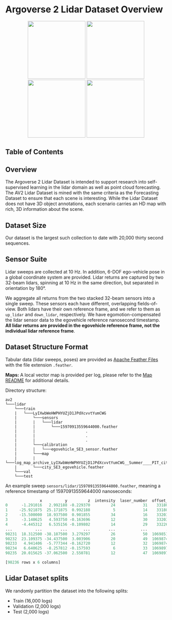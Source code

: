 # Argoverse 2 Lidar Dataset Overview

<p align="center">
  <img src="https://user-images.githubusercontent.com/29715011/158715494-472339d1-a5d5-4d33-8fcf-3455c0d78d27.gif" height="180">
  <img src="https://user-images.githubusercontent.com/29715011/158715496-f439ccad-71af-4880-8b43-ade7b6c8f333.gif" height="180">
  <img src="https://user-images.githubusercontent.com/29715011/158715498-23d7a11f-12a1-4aeb-b9af-dbced217b340.gif" height="180">
  <img src="https://user-images.githubusercontent.com/29715011/158715497-d1603423-c32f-4cf0-ab1e-6bbc9c458535.gif" height="180">
</p>

## Table of Contents

<!-- toc -->

## Overview

The Argoverse 2 Lidar Dataset is intended to support research into self-supervised learning in the lidar domain as well as point cloud forecasting. The AV2 Lidar Dataset is mined with the same criteria as the Forecasting Dataset to ensure that each scene is interesting. While the Lidar Dataset does not have 3D object annotations, each scenario carries an HD map with rich, 3D information about the scene.

## Dataset Size

Our dataset is the largest such collection to date with 20,000 thirty second sequences.

## Sensor Suite

Lidar sweeps are collected at 10 Hz. In addition, 6-DOF ego-vehicle pose in a global coordinate system are provided. Lidar returns are captured by two 32-beam lidars, spinning at 10 Hz in the same direction, but separated in orientation by 180°.

We aggregate all returns from the two stacked 32-beam sensors into a single sweep. These sensors each have different, overlapping fields-of-view. Both lidars have their own reference frame, and we refer to them as `up_lidar` and `down_lidar`, respectively. We have egomotion-compensated the lidar sensor data to the egovehicle reference nanosecond timestamp. **All lidar returns are provided in the egovehicle reference frame, not the individual lidar reference frame**.

## Dataset Structure Format

Tabular data (lidar sweeps, poses) are provided as [Apache Feather Files](https://arrow.apache.org/docs/python/feather.html) with the file extension `.feather`.

**Maps:** A local vector map is provided per log, please refer to the [Map README](../../map/README.md) for additional details.

Directory structure:
```
av2
└───lidar
    └───train
    |   └───LyIXwbWeHWPHYUZjD1JPdXcvvtYumCWG
    |       └───sensors
    |       |   └───lidar
    |       |       └───15970913559644000.feather
    |       |                      .
    |       |                      .
    |       |                      .
    |       └───calibration
    |       |   └───egovehicle_SE3_sensor.feather
    |       └───map
    |       |   └───log_map_archive_LyIXwbWeHWPHYUZjD1JPdXcvvtYumCWG__Summer____PIT_city_77257.json
    |       └───city_SE3_egovehicle.feather
    └───val
    └───test
```

An example sweep `sensors/lidar/15970913559644000.feather`, meaning a reference timestamp of 15970913559644000 nanoseconds:
```python
               x          y         z  intensity  laser_number  offset_ns
0      -1.291016   2.992188 -0.229370         24            31    3318000
1     -25.921875  25.171875  0.992188          5            14    3318000
2     -15.500000  18.937500  0.901855         34            16    3320303
3      -3.140625   4.593750 -0.163696         12            30    3320303
4      -4.445312   6.535156 -0.109802         14            29    3322607
...          ...        ...       ...        ...           ...        ...
98231  18.312500 -38.187500  3.279297         26            50  106985185
98232  23.109375 -34.437500  3.003906         20            49  106987490
98233   4.941406  -5.777344 -0.162720         12            32  106987490
98234   6.640625  -8.257812 -0.157593          6            33  106989794
98235  20.015625 -37.062500  2.550781         12            47  106989794

[98236 rows x 6 columns]
```

## Lidar Dataset splits
We randomly partition the dataset into the following splits:

- Train (16,000 logs)
- Validation (2,000 logs)
- Test (2,000 logs)